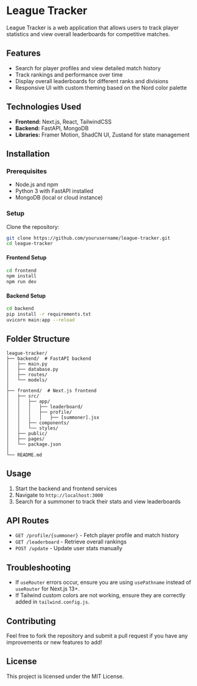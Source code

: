 # League Tracker

League Tracker is a web application that allows users to track player statistics and view overall leaderboards for competitive matches.

## Features
- Search for player profiles and view detailed match history
- Track rankings and performance over time
- Display overall leaderboards for different ranks and divisions
- Responsive UI with custom theming based on the Nord color palette

## Technologies Used
- **Frontend:** Next.js, React, TailwindCSS
- **Backend:** FastAPI, MongoDB
- **Libraries:** Framer Motion, ShadCN UI, Zustand for state management

## Installation
### Prerequisites
- Node.js and npm
- Python 3 with FastAPI installed
- MongoDB (local or cloud instance)

### Setup
Clone the repository:
```sh
git clone https://github.com/yourusername/league-tracker.git
cd league-tracker
```

#### Frontend Setup
```sh
cd frontend
npm install
npm run dev
```

#### Backend Setup
```sh
cd backend
pip install -r requirements.txt
uvicorn main:app --reload
```

## Folder Structure
```
league-tracker/
├── backend/  # FastAPI backend
│   ├── main.py
│   ├── database.py
│   ├── routes/
│   └── models/
│
├── frontend/  # Next.js frontend
│   ├── src/
│   │   ├── app/
│   │   │   ├── leaderboard/
│   │   │   ├── profile/
│   │   │   │   ├── [summoner].jsx
│   │   ├── components/
│   │   └── styles/
│   ├── public/
│   ├── pages/
│   └── package.json
│
└── README.md
```

## Usage
1. Start the backend and frontend services
2. Navigate to `http://localhost:3000`
3. Search for a summoner to track their stats and view leaderboards

## API Routes
- `GET /profile/{summoner}` - Fetch player profile and match history
- `GET /leaderboard` - Retrieve overall rankings
- `POST /update` - Update user stats manually

## Troubleshooting
- If `useRouter` errors occur, ensure you are using `usePathname` instead of `useRouter` for Next.js 13+.
- If Tailwind custom colors are not working, ensure they are correctly added in `tailwind.config.js`.

## Contributing
Feel free to fork the repository and submit a pull request if you have any improvements or new features to add!

## License
This project is licensed under the MIT License.

